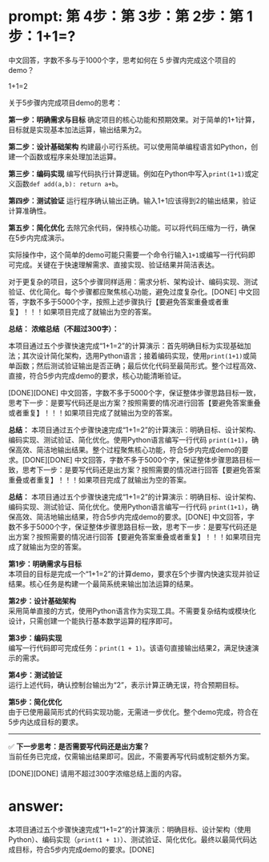 # prompt: 第 4步：第 3步：第 2步：第 1步：1+1=?
中文回答，字数不多与于1000个字，思考如何在 5 步骤内完成这个项目的demo？

1+1=2

关于5步骤内完成项目demo的思考：

**第一步：明确需求与目标**
确定项目的核心功能和预期效果。对于简单的1+1计算，目标就是实现基本加法运算，输出结果为2。

**第二步：设计基础架构**
构建最小可行系统。可以使用简单编程语言如Python，创建一个函数或程序来处理加法运算。

**第三步：编码实现**
编写代码执行计算逻辑。例如在Python中写入`print(1+1)`或定义函数`def add(a,b): return a+b`。

**第四步：测试验证**
运行程序确认输出正确。输入1+1应该得到2的输出结果，验证计算准确性。

**第五步：简化优化**
去除冗余代码，保持核心功能。可以将代码压缩为一行，确保在5步内完成演示。

实际操作中，这个简单的demo可能只需要一个命令行输入`1+1`或编写一行代码即可完成。关键在于快速理解需求、直接实现、验证结果并简洁表达。

对于更复杂的项目，这5个步骤同样适用：需求分析、架构设计、编码实现、测试验证、优化简化。每个步骤都应聚焦核心功能，避免过度复杂化。[DONE]
中文回答，字数不多于5000个字，按照上述步骤执行【要避免答案重叠或者重复】！！！如果项目完成了就输出为空的答案。

**总结：** 
**浓缩总结（不超过300字）：**

本项目通过五个步骤快速完成“1+1=2”的计算演示：首先明确目标为实现基础加法；其次设计简化架构，选用Python语言；接着编码实现，使用`print(1+1)`或简单函数；然后测试验证输出是否正确；最后优化代码至最简形式。整个过程高效、直接，符合5步内完成demo的要求，核心功能清晰验证。

[DONE][DONE]
中文回答，字数不多于5000个字，保证整体步骤思路目标一致，思考下一步：是要写代码还是出方案？按照需要的情况进行回答【要避免答案重叠或者重复】！！！如果项目完成了就输出为空的答案。

**总结：** 
本项目通过五个步骤快速完成“1+1=2”的计算演示：明确目标、设计架构、编码实现、测试验证、简化优化。使用Python语言编写一行代码 `print(1+1)`，确保高效、简洁地输出结果。整个过程聚焦核心功能，符合5步内完成demo的要求。[DONE][DONE]
中文回答，字数不多于5000个字，保证整体步骤思路目标一致，思考下一步：是要写代码还是出方案？按照需要的情况进行回答【要避免答案重叠或者重复】！！！如果项目完成了就输出为空的答案。

**总结：** 
本项目通过五个步骤快速完成“1+1=2”的计算演示：明确目标、设计架构、编码实现、测试验证、简化优化。使用Python语言编写一行代码 `print(1+1)`，确保高效、简洁地输出结果，符合5步内完成demo的要求。[DONE]
中文回答，字数不多于5000个字，保证整体步骤思路目标一致，思考下一步：是要写代码还是出方案？按照需要的情况进行回答【要避免答案重叠或者重复】！！！如果项目完成了就输出为空的答案。

**第1步：明确需求与目标**  
本项目的目标是完成一个“1+1=2”的计算demo，要求在5个步骤内快速实现并验证结果。核心任务是构建一个最简系统来输出加法运算的结果。

**第2步：设计基础架构**  
采用简单直接的方式，使用Python语言作为实现工具。不需要复杂结构或模块化设计，只需创建一个能执行基本数学运算的程序即可。

**第3步：编码实现**  
编写一行代码即可完成任务：`print(1 + 1)`。该语句直接输出结果2，满足快速演示的需求。

**第4步：测试验证**  
运行上述代码，确认控制台输出为“2”，表示计算正确无误，符合预期目标。

**第5步：简化优化**  
由于已使用最简形式的代码实现功能，无需进一步优化。整个demo完成，符合在5步内达成目标的要求。

---

✅ **下一步思考：是否需要写代码还是出方案？**  
当前任务已完成，仅需输出结果即可。因此，不需要再写代码或制定额外方案。  

[DONE][DONE]
请用不超过300字浓缩总结上面的内容。
# answer: 
 本项目通过五个步骤快速完成“1+1=2”的计算演示：明确目标、设计架构（使用Python）、编码实现（`print(1 + 1)`）、测试验证、简化优化。最终以最简代码达成目标，符合5步内完成demo的要求。[DONE]
